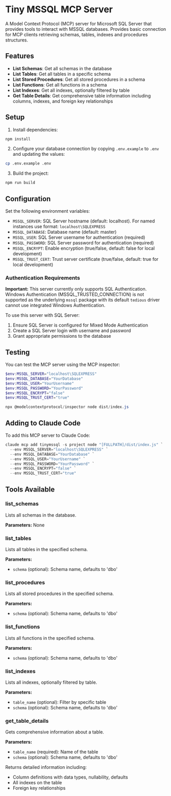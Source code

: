 # Tiny MSSQL MCP Server

A Model Context Protocol (MCP) server for Microsoft SQL Server that provides tools to interact with MSSQL databases. Provides basic connection for MCP clients retrieving schemas, tables, indexes and procedures structures.

## Features

- **List Schemas**: Get all schemas in the database
- **List Tables**: Get all tables in a specific schema
- **List Stored Procedures**: Get all stored procedures in a schema
- **List Functions**: Get all functions in a schema
- **List Indexes**: Get all indexes, optionally filtered by table
- **Get Table Details**: Get comprehensive table information including columns, indexes, and foreign key relationships

## Setup

1. Install dependencies:

```bash
npm install
```

2. Configure your database connection by copying `.env.example` to `.env` and updating the values:

```bash
cp .env.example .env
```

3. Build the project:

```bash
npm run build
```

## Configuration

Set the following environment variables:

- `MSSQL_SERVER`: SQL Server hostname (default: localhost). For named instances use format: `localhost\SQLEXPRESS`
- `MSSQL_DATABASE`: Database name (default: master)
- `MSSQL_USER`: SQL Server username for authentication (required)
- `MSSQL_PASSWORD`: SQL Server password for authentication (required)
- `MSSQL_ENCRYPT`: Enable encryption (true/false, default: false for local development)
- `MSSQL_TRUST_CERT`: Trust server certificate (true/false, default: true for local development)

### Authentication Requirements

**Important:** This server currently only supports SQL Authentication. Windows Authentication (MSSQL_TRUSTED_CONNECTION) is not supported as the underlying `mssql` package with its default `tedious` driver cannot use integrated Windows Authentication.

To use this server with SQL Server:
1. Ensure SQL Server is configured for Mixed Mode Authentication
2. Create a SQL Server login with username and password
3. Grant appropriate permissions to the database

## Testing

You can test the MCP server using the MCP inspector:

```powershell
$env:MSSQL_SERVER="localhost\SQLEXPRESS"
$env:MSSQL_DATABASE="YourDatabase"
$env:MSSQL_USER="YourUsername"
$env:MSSQL_PASSWORD="YourPassword"
$env:MSSQL_ENCRYPT="false"
$env:MSSQL_TRUST_CERT="true"

npx @modelcontextprotocol/inspector node dist/index.js
```

## Adding to Claude Code

To add this MCP server to Claude Code:

```powershell
claude mcp add tinymssql -s project node "[FULLPATH]/dist/index.js" `
  --env MSSQL_SERVER="localhost\SQLEXPRESS" `
  --env MSSQL_DATABASE="YourDatabase" `
  --env MSSQL_USER="YourUsername" `
  --env MSSQL_PASSWORD="YourPassword" `
  --env MSSQL_ENCRYPT="false" `
  --env MSSQL_TRUST_CERT="true"
```

## Tools Available

### list_schemas

Lists all schemas in the database.

**Parameters:** None

### list_tables

Lists all tables in the specified schema.

**Parameters:**

- `schema` (optional): Schema name, defaults to 'dbo'

### list_procedures

Lists all stored procedures in the specified schema.

**Parameters:**

- `schema` (optional): Schema name, defaults to 'dbo'

### list_functions

Lists all functions in the specified schema.

**Parameters:**

- `schema` (optional): Schema name, defaults to 'dbo'

### list_indexes

Lists all indexes, optionally filtered by table.

**Parameters:**

- `table_name` (optional): Filter by specific table
- `schema` (optional): Schema name, defaults to 'dbo'

### get_table_details

Gets comprehensive information about a table.

**Parameters:**

- `table_name` (required): Name of the table
- `schema` (optional): Schema name, defaults to 'dbo'

Returns detailed information including:

- Column definitions with data types, nullability, defaults
- All indexes on the table
- Foreign key relationships
